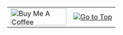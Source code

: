 <table width="100%">
  <tr>
    <td align="left">
      <a href="https://www.buymeacoffee.com/divyanshu0212" target="_blank">
        <img src="https://cdn.buymeacoffee.com/buttons/v2/default-yellow.png" alt="Buy Me A Coffee" style="height: 40px; width: 128px;">
      </a>
    </td>
    <td align="right">
      <a href="#top">
        <img src="https://img.shields.io/static/v1?label&message=Go+to+Top&color=0b6ab3&style=flat&logo" alt="Go to Top">
      </a>
    </td>
  </tr>
</table>

